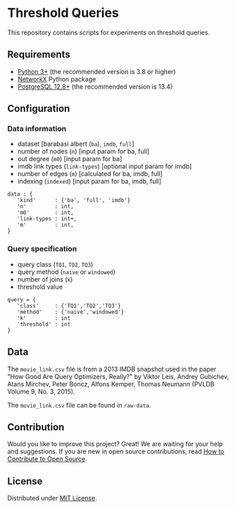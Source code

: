 # Threshold Queries

This repository contains scripts for experiments on threshold queries.

## Requirements

* [Python 3+](https://www.python.org/) (the recommended version is 3.8 or higher)
* [NetworkX](https://networkx.org/) Python package
* [PostgreSQL 12.8+](https://www.postgresql.org/) (the recommended version is 13.4)

## Configuration

### Data information
* dataset [barabasi albert (`ba`), `imdb`, `full`]
* number of nodes (`n`)          [input param for ba, full]
* out degree      (`m0`)         [input param for ba] 
* imdb link types (`link-types`) [optional input param for imdb]
* number of edges (`m`)          [calculated for ba, imdb, full]
* indexing        (`indexed`)    [input param for ba, imdb, full]

```
data : {
   'kind'      : {'ba', 'full', 'imdb'}
   'n'         : int, 
   'm0'        : int,
   'link-types : int+, 
   'm'         : int,
}
```

### Query specification

* query class (`TQ1`, `TQ2`, `TQ3`)
* query method (`naive` or `windowed`)
* number of joins (`k`)
* threshold value 

```
query = {
   'class'     : {'TQ1','TQ2','TQ3'}
   'method'    : {'naive','windowed'}
   'k'         : int
   'threshold' : int 
}
```

## Data

The `movie_link.csv` file is from a 2013 IMDB snapshot used in the paper "How Good Are Query Optimizers, Really?" by Viktor Leis, Andrey Gubichev, Atans Mirchev, Peter Boncz, Alfons Kemper, Thomas Neumann (PVLDB Volume 9, No. 3, 2015).

The `movie_link.csv` file can be found in `raw-data`.

## Contribution

Would you like to improve this project? Great! We are waiting for your help and suggestions. If you are new in open source contributions, read [How to Contribute to Open Source](https://opensource.guide/how-to-contribute/).

## License

Distributed under [MIT License](https://github.com/domel/TQs/blob/main/LICENSE).
